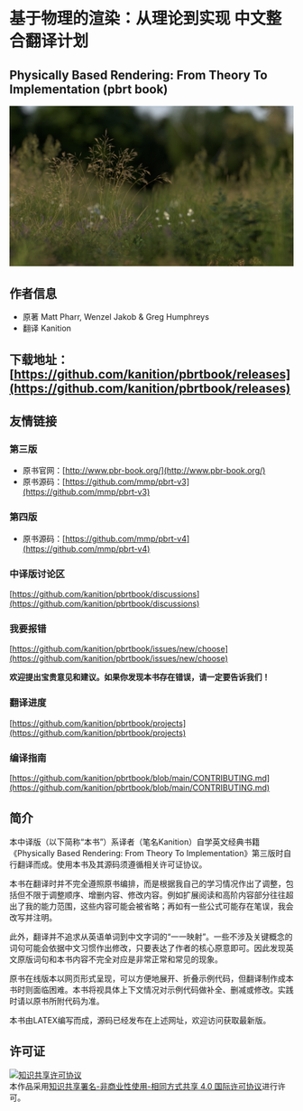 # 基于物理的渲染：从理论到实现 中文整合翻译计划
## Physically Based Rendering: From Theory To Implementation (pbrt book) 

![Landscape view-3 @pbrt-v3-scenes/landscape](Pictures/view-3.png)

## 作者信息
- 原著 Matt Pharr, Wenzel Jakob & Greg Humphreys
- 翻译 Kanition

## 下载地址：[https://github.com/kanition/pbrtbook/releases](https://github.com/kanition/pbrtbook/releases)
## 友情链接
### 第三版
* 原书官网：[http://www.pbr-book.org/](http://www.pbr-book.org/)
* 原书源码：[https://github.com/mmp/pbrt-v3](https://github.com/mmp/pbrt-v3)
### 第四版
* 原书源码：[https://github.com/mmp/pbrt-v4](https://github.com/mmp/pbrt-v4)
### 中译版讨论区
[https://github.com/kanition/pbrtbook/discussions](https://github.com/kanition/pbrtbook/discussions)
### 我要报错
[https://github.com/kanition/pbrtbook/issues/new/choose](https://github.com/kanition/pbrtbook/issues/new/choose)

**欢迎提出宝贵意见和建议。如果你发现本书存在错误，请一定要告诉我们！**

### 翻译进度
[https://github.com/kanition/pbrtbook/projects](https://github.com/kanition/pbrtbook/projects)

### 编译指南
[https://github.com/kanition/pbrtbook/blob/main/CONTRIBUTING.md](https://github.com/kanition/pbrtbook/blob/main/CONTRIBUTING.md)

## 简介
本中译版（以下简称“本书”）系译者（笔名Kanition）自学英文经典书籍《Physically Based Rendering: From Theory To Implementation》第三版时自行翻译而成。使用本书及其源码须遵循相关许可证协议。

本书在翻译时并不完全遵照原书编排，而是根据我自己的学习情况作出了调整，包括但不限于调整顺序、增删内容、修改内容。例如扩展阅读和高阶内容部分往往超出了我的能力范围，这些内容可能会被省略；再如有一些公式可能存在笔误，我会改写并注明。

此外，翻译并不追求从英语单词到中文字词的“一一映射”。一些不涉及关键概念的词句可能会依据中文习惯作出修改，只要表达了作者的核心原意即可。因此发现英文原版词句和本书内容不完全对应是非常正常和常见的现象。

原书在线版本以网页形式呈现，可以方便地展开、折叠示例代码，但翻译制作成本书时则面临困难。本书将视具体上下文情况对示例代码做补全、删减或修改。实践时请以原书所附代码为准。

本书由LATEX编写而成，源码已经发布在上述网址，欢迎访问获取最新版。
## 许可证
<a rel="license" href="http://creativecommons.org/licenses/by-nc-sa/4.0/"><img alt="知识共享许可协议" style="border-width:0" src="https://i.creativecommons.org/l/by-nc-sa/4.0/88x31.png" /></a><br />本作品采用<a rel="license" href="http://creativecommons.org/licenses/by-nc-sa/4.0/">知识共享署名-非商业性使用-相同方式共享 4.0 国际许可协议</a>进行许可。
